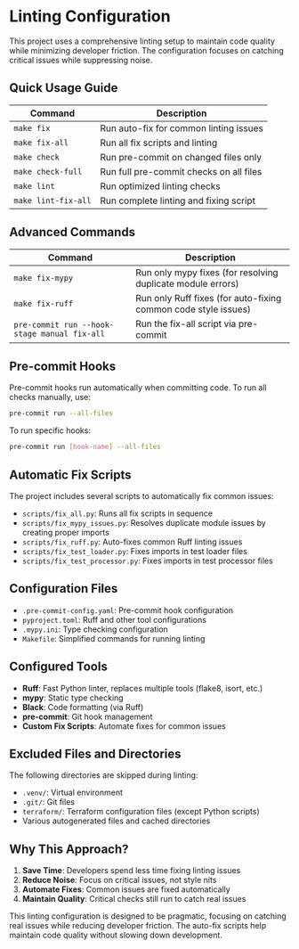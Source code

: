 # Linting Configuration

This project uses a comprehensive linting setup to maintain code quality while minimizing developer friction. The configuration focuses on catching critical issues while suppressing noise.

## Quick Usage Guide

| Command | Description |
|---------|-------------|
| `make fix` | Run auto-fix for common linting issues |
| `make fix-all` | Run all fix scripts and linting |
| `make check` | Run pre-commit on changed files only |
| `make check-full` | Run full pre-commit checks on all files |
| `make lint` | Run optimized linting checks |
| `make lint-fix-all` | Run complete linting and fixing script |

## Advanced Commands

| Command | Description |
|---------|-------------|
| `make fix-mypy` | Run only mypy fixes (for resolving duplicate module errors) |
| `make fix-ruff` | Run only Ruff fixes (for auto-fixing common code style issues) |
| `pre-commit run --hook-stage manual fix-all` | Run the fix-all script via pre-commit |

## Pre-commit Hooks

Pre-commit hooks run automatically when committing code. To run all checks manually, use:

```bash
pre-commit run --all-files
```

To run specific hooks:

```bash
pre-commit run [hook-name] --all-files
```

## Automatic Fix Scripts

The project includes several scripts to automatically fix common issues:

- `scripts/fix_all.py`: Runs all fix scripts in sequence
- `scripts/fix_mypy_issues.py`: Resolves duplicate module issues by creating proper imports
- `scripts/fix_ruff.py`: Auto-fixes common Ruff linting issues
- `scripts/fix_test_loader.py`: Fixes imports in test loader files
- `scripts/fix_test_processor.py`: Fixes imports in test processor files

## Configuration Files

- `.pre-commit-config.yaml`: Pre-commit hook configuration
- `pyproject.toml`: Ruff and other tool configurations
- `.mypy.ini`: Type checking configuration
- `Makefile`: Simplified commands for running linting

## Configured Tools

- **Ruff**: Fast Python linter, replaces multiple tools (flake8, isort, etc.)
- **mypy**: Static type checking
- **Black**: Code formatting (via Ruff)
- **pre-commit**: Git hook management
- **Custom Fix Scripts**: Automate fixes for common issues

## Excluded Files and Directories

The following directories are skipped during linting:
- `.venv/`: Virtual environment
- `.git/`: Git files
- `terraform/`: Terraform configuration files (except Python scripts)
- Various autogenerated files and cached directories

## Why This Approach?

1. **Save Time**: Developers spend less time fixing linting issues
2. **Reduce Noise**: Focus on critical issues, not style nits
3. **Automate Fixes**: Common issues are fixed automatically
4. **Maintain Quality**: Critical checks still run to catch real issues

This linting configuration is designed to be pragmatic, focusing on catching real issues while reducing developer friction. The auto-fix scripts help maintain code quality without slowing down development.
